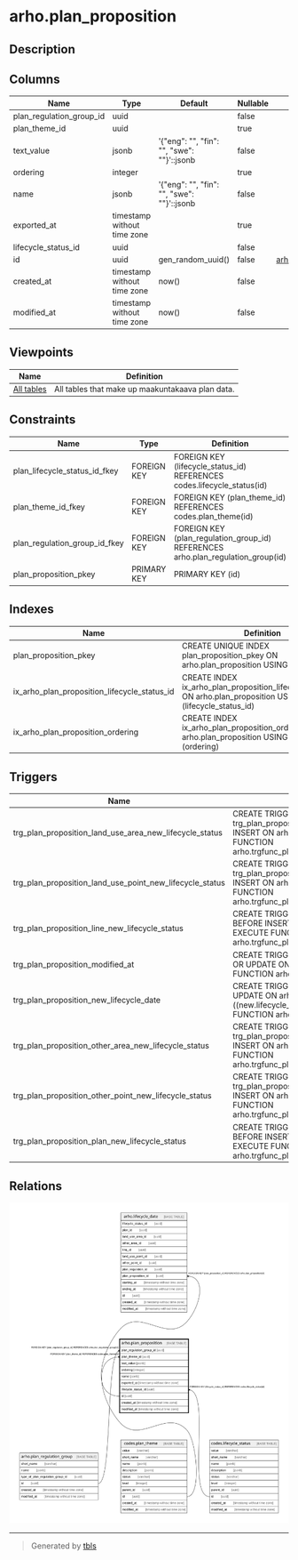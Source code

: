 # arho.plan_proposition

## Description

## Columns

| Name | Type | Default | Nullable | Children | Parents | Comment |
| ---- | ---- | ------- | -------- | -------- | ------- | ------- |
| plan_regulation_group_id | uuid |  | false |  | [arho.plan_regulation_group](arho.plan_regulation_group.md) |  |
| plan_theme_id | uuid |  | true |  | [codes.plan_theme](codes.plan_theme.md) |  |
| text_value | jsonb | '{"eng": "", "fin": "", "swe": ""}'::jsonb | false |  |  |  |
| ordering | integer |  | true |  |  |  |
| name | jsonb | '{"eng": "", "fin": "", "swe": ""}'::jsonb | false |  |  |  |
| exported_at | timestamp without time zone |  | true |  |  |  |
| lifecycle_status_id | uuid |  | false |  | [codes.lifecycle_status](codes.lifecycle_status.md) |  |
| id | uuid | gen_random_uuid() | false | [arho.lifecycle_date](arho.lifecycle_date.md) |  |  |
| created_at | timestamp without time zone | now() | false |  |  |  |
| modified_at | timestamp without time zone | now() | false |  |  |  |

## Viewpoints

| Name | Definition |
| ---- | ---------- |
| [All tables](viewpoint-0.md) | All tables that make up maakuntakaava plan data. |

## Constraints

| Name | Type | Definition |
| ---- | ---- | ---------- |
| plan_lifecycle_status_id_fkey | FOREIGN KEY | FOREIGN KEY (lifecycle_status_id) REFERENCES codes.lifecycle_status(id) |
| plan_theme_id_fkey | FOREIGN KEY | FOREIGN KEY (plan_theme_id) REFERENCES codes.plan_theme(id) |
| plan_regulation_group_id_fkey | FOREIGN KEY | FOREIGN KEY (plan_regulation_group_id) REFERENCES arho.plan_regulation_group(id) |
| plan_proposition_pkey | PRIMARY KEY | PRIMARY KEY (id) |

## Indexes

| Name | Definition |
| ---- | ---------- |
| plan_proposition_pkey | CREATE UNIQUE INDEX plan_proposition_pkey ON arho.plan_proposition USING btree (id) |
| ix_arho_plan_proposition_lifecycle_status_id | CREATE INDEX ix_arho_plan_proposition_lifecycle_status_id ON arho.plan_proposition USING btree (lifecycle_status_id) |
| ix_arho_plan_proposition_ordering | CREATE INDEX ix_arho_plan_proposition_ordering ON arho.plan_proposition USING btree (ordering) |

## Triggers

| Name | Definition |
| ---- | ---------- |
| trg_plan_proposition_land_use_area_new_lifecycle_status | CREATE TRIGGER trg_plan_proposition_land_use_area_new_lifecycle_status BEFORE INSERT ON arho.plan_proposition FOR EACH ROW EXECUTE FUNCTION arho.trgfunc_plan_proposition_land_use_area_new_lifecycle_status() |
| trg_plan_proposition_land_use_point_new_lifecycle_status | CREATE TRIGGER trg_plan_proposition_land_use_point_new_lifecycle_status BEFORE INSERT ON arho.plan_proposition FOR EACH ROW EXECUTE FUNCTION arho.trgfunc_plan_proposition_land_use_point_new_lifecycle_status() |
| trg_plan_proposition_line_new_lifecycle_status | CREATE TRIGGER trg_plan_proposition_line_new_lifecycle_status BEFORE INSERT ON arho.plan_proposition FOR EACH ROW EXECUTE FUNCTION arho.trgfunc_plan_proposition_line_new_lifecycle_status() |
| trg_plan_proposition_modified_at | CREATE TRIGGER trg_plan_proposition_modified_at BEFORE INSERT OR UPDATE ON arho.plan_proposition FOR EACH ROW EXECUTE FUNCTION arho.trgfunc_modified_at() |
| trg_plan_proposition_new_lifecycle_date | CREATE TRIGGER trg_plan_proposition_new_lifecycle_date BEFORE UPDATE ON arho.plan_proposition FOR EACH ROW WHEN ((new.lifecycle_status_id <> old.lifecycle_status_id)) EXECUTE FUNCTION arho.trgfunc_plan_proposition_new_lifecycle_date() |
| trg_plan_proposition_other_area_new_lifecycle_status | CREATE TRIGGER trg_plan_proposition_other_area_new_lifecycle_status BEFORE INSERT ON arho.plan_proposition FOR EACH ROW EXECUTE FUNCTION arho.trgfunc_plan_proposition_other_area_new_lifecycle_status() |
| trg_plan_proposition_other_point_new_lifecycle_status | CREATE TRIGGER trg_plan_proposition_other_point_new_lifecycle_status BEFORE INSERT ON arho.plan_proposition FOR EACH ROW EXECUTE FUNCTION arho.trgfunc_plan_proposition_other_point_new_lifecycle_status() |
| trg_plan_proposition_plan_new_lifecycle_status | CREATE TRIGGER trg_plan_proposition_plan_new_lifecycle_status BEFORE INSERT ON arho.plan_proposition FOR EACH ROW EXECUTE FUNCTION arho.trgfunc_plan_proposition_plan_new_lifecycle_status() |

## Relations

![er](arho.plan_proposition.svg)

---

> Generated by [tbls](https://github.com/k1LoW/tbls)
